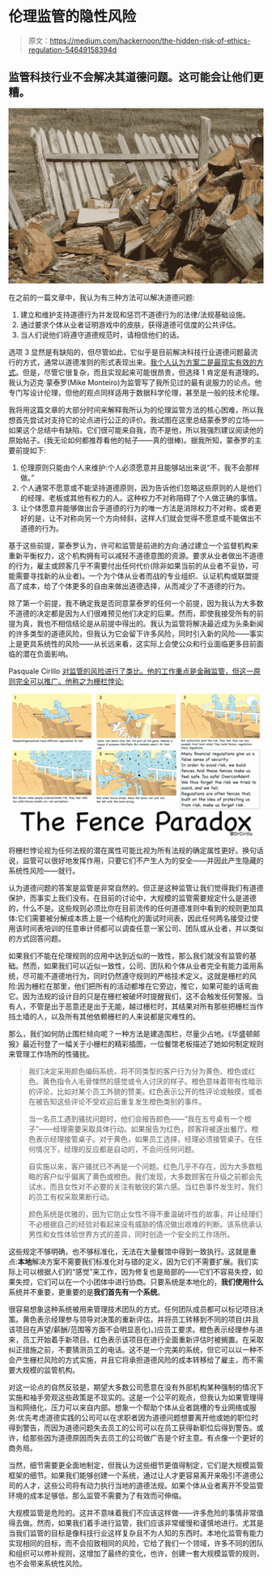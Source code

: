# 伦理监管的隐性风险

> 原文：<https://medium.com/hackernoon/the-hidden-risk-of-ethics-regulation-54649158394d>

## 监管科技行业不会解决其道德问题。这可能会让他们更糟。

![](img/af5a976587ab84803c9a89ba9841c670.png)

在之前的一篇文章中，我认为有三种方法可以解决道德问题:

1.  建立和维护支持道德行为并发现和惩罚不道德行为的法律/法规基础设施。
2.  通过要求个体从业者证明游戏中的皮肤，获得道德可信度的公共评估。
3.  当人们说他们将遵守道德规范时，请相信他们的话。

选项 3 显然是有缺陷的，但尽管如此，它似乎是目前解决科技行业道德问题最流行的方式，通常以道德准则的形式表现出来。[我个人认为方案二是最现实有效的方式](https://towardsdatascience.com/an-ethical-code-cant-be-about-ethics-66acaea6f16f)。但是，尽管它很复杂，而且实现起来可能很昂贵，但选择 1 肯定是有道理的。我认为迈克·蒙泰罗(Mike Monteiro)为监管写了我所见过的最有说服力的论点。他专门写设计伦理，但他的观点同样适用于数据科学伦理，甚至是一般的技术伦理。

我将用这篇文章的大部分时间来解释我所认为的伦理监管方法的核心困难，所以我想首先尝试对支持它的论点进行公正的评价。我试图在这里总结蒙泰罗的立场——如果这个总结中有缺陷，它们很可能来自我，而不是他，所以我强烈建议阅读他的原始帖子。(我无论如何都推荐看他的帖子——真的很棒)。据我所知，蒙泰罗的主要前提如下:

1.  伦理原则只能由个人来维护:个人必须愿意并且能够站出来说“不，我不会那样做。”
2.  个人通常不愿意或不能坚持道德原则，因为告诉他们忽略这些原则的人是他们的经理、老板或其他有权力的人。这种权力不对称阻碍了个人做正确的事情。
3.  让个体愿意并能够做出合乎道德的行为的唯一方法是消除权力不对称，或者更好的是，让不对称向另一个方向倾斜，这样人们就会觉得不愿意或不能做出不道德的行为。

基于这些前提，蒙泰罗认为，许可和监管是前进的方向:通过建立一个监督机构来重新平衡权力，这个机构拥有可以减轻不道德意图的资源。要求从业者做出不道德的行为，雇主或顾客几乎不需要付出任何代价(除非如果当前的从业者不妥协，可能需要寻找新的从业者)。一个为个体从业者而战的专业组织、认证机构或联盟提高了成本，给了个体更多的自由来做出道德选择，从而减少了不道德的行为。

除了第一个前提，我不确定我是否同意蒙泰罗的任何一个前提，因为我认为大多数不道德的决定都是因为人们很难预见他们决定的后果。然而，即使我接受所有的前提为真，我也不相信结论是从前提中得出的。我认为监管将解决最近成为头条新闻的许多类型的道德风险，但我认为它会留下许多风险，同时引入新的风险——事实上是更具系统性的风险——从长远来看，这实际上会使公众和行业面临更多目前面临的潜在负面影响。

Pasquale Cirillo [对监管的风险进行了类比。他的工作重点是金融监管，但这一原则完全可以推广。他称之为栅栏悖论:](https://twitter.com/DrCirillo/status/977165189413031936)

![](img/2f3a054d7bd14e5de952196a59fa8132.png)

将栅栏悖论视为任何法规的潜在属性可能比视为所有法规的确定属性更好。换句话说，监管可以很好地发挥作用，只要它们不产生人为的安全——并因此产生隐藏的系统性风险——就行。

认为道德问题的答案是监管是非常自然的。但正是这种监管让我们觉得我们有道德保护，而事实上我们没有。在目前的讨论中，大规模的监管需要规定什么是道德的，什么不是。这些规则必须比你在目前流传的任何道德准则中看到的规则更加具体:它们需要被分解成本质上是一个结构化的面试时间表，因此任何两名接受过使用该时间表培训的任意审计师都可以调查任意一家公司、团队或从业者，并以类似的方式回答问题。

如果我们不能在伦理规则的应用中达到近似的一致性，那么我们就没有监管的基础。然而，如果我们可以近似一致性，公司、团队和个体从业者完全有能力滥用系统，尽可能不道德地行为，同时仍然遵守规则的严格技术定义。这就是栅栏的风险:因为栅栏在那里，他们把所有的活动都堆在它旁边，推它，如果可能的话弯曲它。因为法规的设计目的只是在栅栏被破坏时提醒我们，这不会触发任何警报。当有人，不管是出于恶意还是出于无能，越过栅栏时，其结果对所有那些把栅栏当作挡土墙的人，以及所有其他依赖栅栏的人来说都是灾难性的。

那么，我们如何防止围栏倾向呢？一种方法是建造围栏，尽量少占地。《华盛顿邮报》最近刊登了一幅关于小栅栏的精彩插图，一位餐馆老板描述了她如何制定规则来管理工作场所的性骚扰。

> 我们决定采用颜色编码系统，将不同类型的客户行为分为黄色、橙色或红色。黄色指令人毛骨悚然的感觉或令人讨厌的样子。橙色意味着带有性暗示的评论，比如对某个员工外貌的赞美。红色表示公开的性评论或触摸，或者在被告知这些评论不受欢迎后重复发生橙色类别的事件。
> 
> 当一名员工遇到骚扰问题时，他们会报告颜色——“我在五号桌有一个橙子”——经理需要采取具体行动。如果报告为红色，顾客将被逐出餐厅。橙色表示经理接管桌子。对于黄色，如果员工选择，经理必须接管桌子。在任何情况下，经理的反应都是自动的，不会问任何问题。
> 
> 自实施以来，客户骚扰已不再是一个问题。红色几乎不存在，因为大多数粗略的客户似乎偏离了黄色或橙色。我们发现，大多数顾客在升级之前都会先试水，而且女性对不必要的关注有敏锐的第六感。当红色事件发生时，我们的员工有权采取果断行动。
> 
> 颜色系统是优雅的，因为它防止女性不得不重温破坏性的故事，并让经理们不必根据自己的经验对看起来没有威胁的情况做出艰难的判断。该系统承认男性和女性体验世界方式的差异，同时创造一个安全的工作场所。

这些规定不够明确，也不够标准化，无法在大量餐馆中得到一致执行。这就是重点:**本地**解决方案不需要我们标准化对与错的定义，因为它们不需要扩展。我们实际上可以根据人们的“感觉”来工作，因为修复也是局部的——它们不容易失控，如果失控，它们可以在一个小团体中进行协商。只要系统是本地化的，**我们使用什么**系统并不重要，更重要的是**我们首先有一个系统**。

很容易想象这种系统被用来管理技术团队的方式。任何团队成员都可以标记项目决策。黄色表示经理参与领导对决策的重新评估，并将员工转移到不同的项目(并且该项目在声望/薪酬/范围等方面不会明显恶化)。)应员工要求。橙色表示经理参与进来，员工开始着手新项目。红色表示该项目在进行全面重新评估时被搁置。在采取纠正措施之前，不要猜测员工的电话。这不是一个完美的系统，但它可以以一种不会产生栅栏风险的方式实施，并且它将承担道德风险的成本转移给了雇主，而不需要大规模的监管机构。

对这一论点的自然反驳是，期望大多数公司愿意在没有外部机构某种强制的情况下实施和袖手旁观这些政策是不现实的。这是一个公平的观点，但我认为如果管理得当和网络化，压力可以来自内部。想象一个帮助个体从业者跳槽的专业网络或服务:优先考虑道德实践的公司可以在求职者因为道德问题想要离开他或她的职位时得到警告，而因为道德问题失去员工的公司可以在员工获得新职位后得到警告。或许，给那些因为道德原因而失去员工的公司做广告是个好主意。有点像一个更好的商务局。

当然，细节需要更全面地制定，但我认为这些细节更值得制定，它们是大规模监管框架的细节。如果我们能够创建一个系统，通过让人才更容易离开来吸引不道德公司的人才，这些公司将有动力执行当地的道德法规。如果个体从业者离开不受监管环境的成本足够低，那么监管不需要为了有效而可伸缩。

大规模监管是危险的。这并不意味着我们不应该这样做——许多危险的事情非常值得去做。然而，如果我们着手进行监管，我们应该非常缓慢和谨慎地进行。尤其是当我们监管的目标是像科技行业这样复杂且不为人知的东西时。本地化监管有能力实现相同的目标，而不会招致相同的风险，它给了我们一个领域，许多不同的团队和组织可以修补规则，这增加了最终的变化，也许，创建一套大规模监管的规则，也不会带来系统性风险。